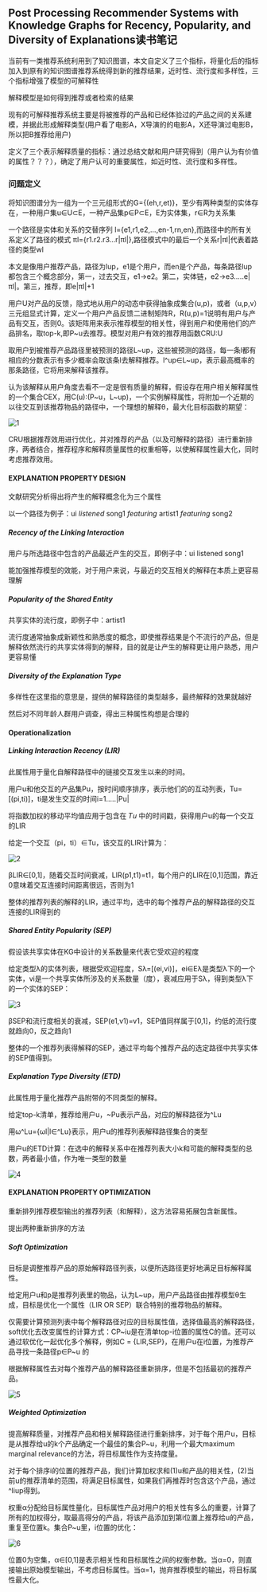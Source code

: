 ## Post Processing Recommender Systems with Knowledge Graphs for Recency, Popularity, and Diversity of Explanations读书笔记

当前有一类推荐系统利用到了知识图谱，本文自定义了三个指标，将量化后的指标加入到原有的知识图谱推荐系统得到新的推荐结果，近时性、流行度和多样性，三个指标增强了模型的可解释性

解释模型是如何得到推荐或者检索的结果

现有的可解释推荐系统主要是将被推荐的产品和已经体验过的产品之间的关系建模，并据此形成解释类型(用户看了电影A，X导演的的电影A，X还导演过电影B，所以把B推荐给用户)

定义了三个表示解释质量的指标：通过总结文献和用户研究得到（用户认为有价值的属性？？？），确定了用户认可的重要属性，如近时性、流行度和多样性。



### 问题定义

将知识图谱分为一组为一个三元组形式的G={(eh,r,et)}，至少有两种类型的实体存在，一种用户集u∈U⊂E，一种产品集p∈P⊂E，E为实体集，r∈R为关系集

一个路径是实体和关系的交替序列   l={e1,r1,e2,...,en-1,rn,en},而路径中的所有关系定义了路径的模式  πl={r1.r2.r3...r|πl|},路径模式中的最后一个关系r|πl|代表着路径的类型wl

本文是像用户推荐产品，路径为lup，e1是个用户，而en是个产品，每条路径lup都包含三个概念部分，第一，过去交互，e1->e2。第二，实体链，e2->e3.....e|πl|。第三，推荐，即e|πl|+1

用户U对产品的反馈，隐式地从用户的动态中获得抽象成集合(u,p)，或者（u,p,v）三元组显式计算，定义一个用户产品反馈二进制矩阵R，R(u,p)=1说明有用户与产品有交互，否则0。该矩阵用来表示推荐模型的相关性，得到用户和使用他们的产品排名，取top-k,即P~u去推荐。模型对用户有效的推荐用函数CRU:U

取用户到被推荐产品路径里被预测的路径L~up，这些被预测的路径，每一条l都有相应的分数表示有多少概率会取该条l去解释推荐。l^up∈L~up，表示最高概率的那条路径，它将用来解释该推荐。

认为该解释从用户角度去看不一定是很有质量的解释，假设存在用户相关解释属性的一个集合CEX，用C(u):(P~u，L~up)，一个实例解释属性，将附加一个近期的以往交互到该推荐物品的路径中，一个理想的解释θ，最大化目标函数的期望：

![1](https://user-images.githubusercontent.com/91814991/198167859-159022a5-effc-41b7-af64-095e16469067.png)

CRU根据推荐效用进行优化，并对推荐的产品（以及可解释的路径）进行重新排序，两者结合，推荐程序和解释质量属性的权重相等，以使解释属性最大化，同时考虑推荐效用。

#### EXPLANATION PROPERTY DESIGN

文献研究分析得出将产生的解释概念化为三个属性

以一个路径为例子：ui  *listened* song1 *featuring* artist1 *featuring* song2

##### Recency of the Linking Interaction

用户与所选路径中包含的产品最近产生的交互，即例子中：ui listened song1

能加强推荐模型的效能，对于用户来说，与最近的交互相关的解释在本质上更容易理解

##### Popularity of the Shared Entity

共享实体的流行度，即例子中：artist1

流行度通常抽象成新颖性和熟悉度的概念，即使推荐结果是个不流行的产品，但是解释依然流行的共享实体得到的解释，目的就是让产生的解释更让用户熟悉，用户更容易懂

##### Diversity of the Explanation Type

多样性在这里指的意思是，提供的解释路径的类型越多，最终解释的效果就越好

然后对不同年龄人群用户调查，得出三种属性构想是合理的

#### Operationalization

##### Linking Interaction Recency (LIR)

此属性用于量化自解释路径中的链接交互发生以来的时间。

用户u和他交互的产品集Pu，按时间顺序排序，表示他们的的互动列表，Tu=[(pi,ti)]，ti是发生交互的时间i=1.....|Pu|

将指数加权的移动平均值应用于包含在 𝑇𝑢 中的时间戳，获得用户u的每一个交互的LIR

给定一个交互（pi，ti）∈Tu，该交互的LIR计算为：

![2](https://user-images.githubusercontent.com/91814991/198167874-5651d4f3-f837-4d4d-b017-88745fa1b570.png)

βLIR∈[0,1]，随着交互时间衰减，LIR(p1,t1)=t1，每个用户的LIR在[0,1]范围，靠近0意味着交互连接时间距离很远，否则为1

整体的推荐列表的解释的LIR，通过平均，选中的每个推荐产品的解释路径的交互连接的LIR得到的

##### Shared Entity Popularity (SEP)

假设该共享实体在KG中设计的关系数量来代表它受欢迎的程度

给定类型λ的实体列表，根据受欢迎程度，Sλ=[(ei,vi)]，ei∈Eλ是类型λ下的一个实体，vi是一个共享实体所涉及的关系数量（度），衰减应用于Sλ，得到类型λ下的一个实体的SEP：

![3](https://user-images.githubusercontent.com/91814991/198167882-ea4c4900-22a8-40cd-a1c1-03ddfa945d4c.png)

βSEP和流行度相关的衰减，SEP(e1,v1)=v1，SEP值同样属于[0,1]，约低的流行度就趋向0，反之趋向1

整体的一个推荐列表得解释的SEP，通过平均每个推荐产品的选定路径中共享实体的SEP值得到。

##### Explanation Type Diversity (ETD)

此属性用于量化推荐产品附带的不同类型的解释。

给定top-k清单，推荐给用户u，~Pu表示产品，对应的解释路径为^Lu

用ω^Lu={ωl|l∈^Lu}表示，用户u的推荐列表解释路径集合的类型

用户u的ETD计算：在选中的解释关系中在推荐列表大小k和可能的解释类型的总数，两者最小值，作为唯一类型的数量

![4](https://user-images.githubusercontent.com/91814991/198167892-95f2b509-b09b-4f7e-8c0e-bd354a8fb2d9.png)

#### EXPLANATION PROPERTY OPTIMIZATION

重新排列推荐模型输出的推荐列表（和解释），这方法容易拓展包含新属性。

提出两种重新排序的方法

##### Soft Optimization

目标是调整推荐产品的原始解释路径列表，以便所选路径更好地满足目标解释属性。

给定用户u和p是推荐列表里的物品，认为L~up，用户产品路径由推荐模型θ生成，目标是优化一个属性（LIR OR SEP）联合特别的推荐物品的解释。

仅需要计算预测列表中每个解释路径对应的目标属性值，选择值最高的解释路径，soft优化去改变属性的计算方式：CP~iu是在清单top-i位置的属性C的值。还可以通过软优化一起优化多个解释，例如C = {LIR,SEP}，在用户u在i位置，为推荐产品寻找一条路径p∈P~u 的

根据解释属性去对每个推荐产品的解释路径重新排序，但是不包括最初的推荐产品。

![5](https://user-images.githubusercontent.com/91814991/198167908-eb89e394-f51f-4ad0-88bc-14f30f90bf6d.png)

##### Weighted Optimization

提高解释质量，对推荐产品和相关解释路径进行重新排序，对于每个用户u，目标是从推荐给u的k个产品确定一个最佳的集合P~u，利用一个最大maximum marginal relevance的方法，将目标属性作为支持度量。

对于每个排序i的位置的推荐产品，我们计算加权求和(1)u和产品的相关性，(2)当前u的推荐清单的范围，将满足目标属性，如果我们再推荐时包含这个产品，通过^liup得到。

权重α分配给目标属性量化，目标属性产品对用户的相关性有多么的重要，计算了所有的加权得分，取最高得分的产品，将该产品添加到第i位置上推荐给u的产品，重复至位置k。集合P~u里，i位置的优化：

![6](https://user-images.githubusercontent.com/91814991/198167923-20e3b22e-34b9-4010-af78-027e3fe17839.png)

位置0为空集，α∈[0,1]是表示相关性和目标属性之间的权衡参数。当α=0，则直接输出原始模型输出，不考虑目标属性。当α=1，抛弃推荐模型的输出，将目标属性最大化。

